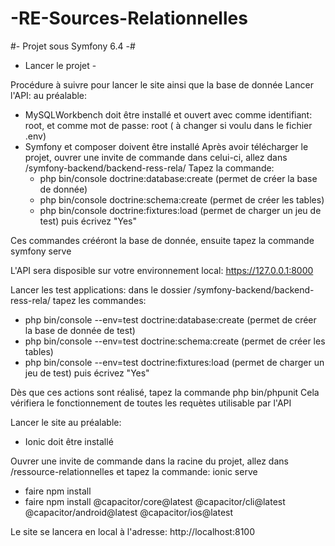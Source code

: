 # -RE-Sources-Relationnelles

#- Projet sous Symfony 6.4 -#


- Lancer le projet -

Procédure à suivre pour lancer le site ainsi que la base de donnée 
Lancer l'API:
au préalable:
- MySQLWorkbench doit être installé et ouvert avec comme identifiant: root, et comme mot de passe: root ( à changer si voulu dans le fichier .env)
- Symfony et composer doivent être installé
 Après avoir télécharger le projet, ouvrer une invite de commande dans celui-ci, allez dans /symfony-backend/backend-ress-rela/
 Tapez la commande:
  - php bin/console doctrine:database:create (permet de créer la base de donnée)
  - php bin/console doctrine:schema:create (permet de créer les tables)
  - php bin/console doctrine:fixtures:load (permet de charger un jeu de test) puis écrivez "Yes"

Ces commandes crééront la base de donnée, ensuite tapez la commande 
 symfony serve 

 L'API sera disposible sur votre environnement local: https://127.0.0.1:8000


Lancer les test applications: 
dans le dossier /symfony-backend/backend-ress-rela/ tapez les commandes:
 - php bin/console --env=test doctrine:database:create (permet de créer la base de donnée de test)
 - php bin/console --env=test doctrine:schema:create (permet de créer les tables)
 - php bin/console --env=test doctrine:fixtures:load (permet de charger un jeu de test) puis écrivez "Yes"

 Dès que ces actions sont réalisé, tapez la commande php bin/phpunit
 Cela vérifiera le fonctionnement de toutes les requètes utilisable par l'API


 Lancer le site
 au préalable:
 - Ionic doit être installé

Ouvrer une invite de commande dans la racine du projet, allez dans /ressource-relationnelles et tapez la commande:
ionic serve
 - faire npm install
 - faire npm install @capacitor/core@latest @capacitor/cli@latest @capacitor/android@latest @capacitor/ios@latest

Le site se lancera en local à l'adresse: http://localhost:8100

